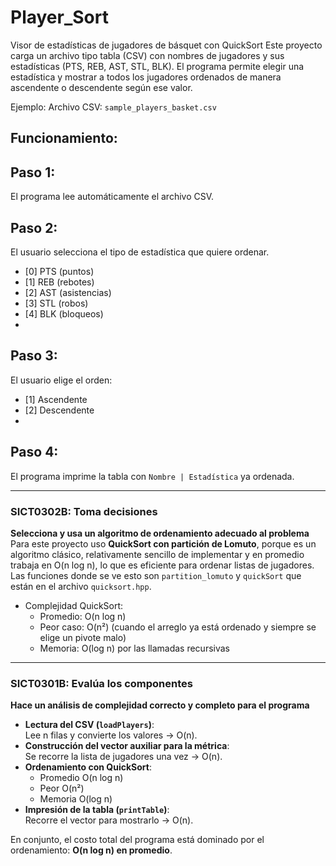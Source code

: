 # Player_Sort
Visor de estadísticas de jugadores de básquet con QuickSort
Este proyecto carga un archivo tipo tabla (CSV) con nombres de jugadores y sus estadísticas (PTS, REB, AST, STL, BLK). El programa permite elegir una estadística y mostrar a todos los jugadores ordenados de manera ascendente o descendente según ese valor.

Ejemplo:
Archivo CSV: `sample_players_basket.csv`

## Funcionamiento:

## Paso 1: 
El programa lee automáticamente el archivo CSV.

## Paso 2: 
El usuario selecciona el tipo de estadística que quiere ordenar.
   - [0] PTS (puntos)
   - [1] REB (rebotes)
   - [2] AST (asistencias)
   - [3] STL (robos)
   - [4] BLK (bloqueos)
   - 
## Paso 3:
El usuario elige el orden:
   - [1] Ascendente
   - [2] Descendente
   - 
## Paso 4:
El programa imprime la tabla con `Nombre | Estadística` ya ordenada.

---

### SICT0302B: Toma decisiones
**Selecciona y usa un algoritmo de ordenamiento adecuado al problema**  
Para este proyecto uso **QuickSort con partición de Lomuto**, porque es un algoritmo clásico, relativamente sencillo de implementar y en promedio trabaja en O(n log n), lo que es eficiente para ordenar listas de jugadores.  
Las funciones donde se ve esto son `partition_lomuto` y `quickSort` que están en el archivo `quicksort.hpp`.

- Complejidad QuickSort:
  - Promedio: O(n log n)
  - Peor caso: O(n²) (cuando el arreglo ya está ordenado y siempre se elige un pivote malo)
  - Memoria: O(log n) por las llamadas recursivas

---

### SICT0301B: Evalúa los componentes
**Hace un análisis de complejidad correcto y completo para el programa**

- **Lectura del CSV (`loadPlayers`)**:  
  Lee n filas y convierte los valores → O(n).
- **Construcción del vector auxiliar para la métrica**:  
  Se recorre la lista de jugadores una vez → O(n).
- **Ordenamiento con QuickSort**:  
  - Promedio O(n log n)  
  - Peor O(n²)  
  - Memoria O(log n)
- **Impresión de la tabla (`printTable`)**:  
  Recorre el vector para mostrarlo → O(n).

En conjunto, el costo total del programa está dominado por el ordenamiento: **O(n log n) en promedio**.


